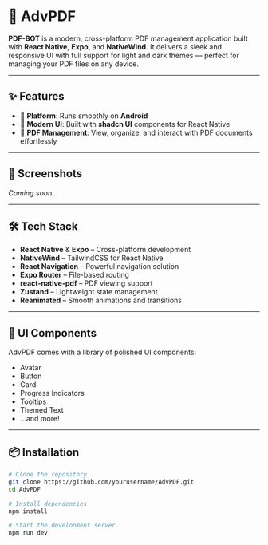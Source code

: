 # 🚀 AdvPDF

**PDF-BOT** is a modern, cross-platform PDF management application built with **React Native**, **Expo**, and **NativeWind**. It delivers a sleek and responsive UI with full support for light and dark themes — perfect for managing your PDF files on any device.

---

## ✨ Features

- 📱 **Platform**: Runs smoothly on **Android** 
- 🎨 **Modern UI**: Built with **shadcn UI** components for React Native
- 📄 **PDF Management**: View, organize, and interact with PDF documents effortlessly

---

## 📸 Screenshots

<!-- Add screenshots here -->
*Coming soon...*

---

## 🛠️ Tech Stack

- **React Native** & **Expo** – Cross-platform development
- **NativeWind** – TailwindCSS for React Native
- **React Navigation** – Powerful navigation solution
- **Expo Router** – File-based routing
- **react-native-pdf** – PDF viewing support
- **Zustand** – Lightweight state management
- **Reanimated** – Smooth animations and transitions

---

## 🧩 UI Components

AdvPDF comes with a library of polished UI components:

- Avatar  
- Button  
- Card  
- Progress Indicators  
- Tooltips  
- Themed Text  
- ...and more!

---

## 📦 Installation

```bash
# Clone the repository
git clone https://github.com/yourusername/AdvPDF.git
cd AdvPDF

# Install dependencies
npm install

# Start the development server
npm run dev
